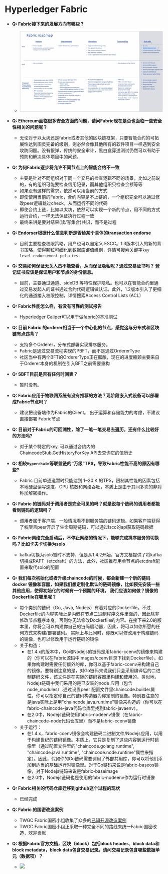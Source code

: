 # Hyperledger Fabric 
- **Q: Fabric接下来的发展方向有哪些？**
    - ![](./fabric-roadmap.png)
- **Q: Ethereum面临很多安全方面的问题，请问Fabric现在是否也面临一些安全性相关的问题呢？**
    - 无论对于以太坊还是fabric或者其他的区块链框架，只要智能合约的可拓展性达到图灵完备的级别，则必然会像其他所有的软件项目一样遇到安全攻防问题。没有银弹，传统的安全审计，黑白盒穿透测试仍然可以有助于预防和解决具体项目中的问题。
- **Q: 为何Fabric逐步将允许不同节点上的智能合约不一致**
    - 主要是针对不同组织对于同一个交易的检查逻辑不同的场景，比如之前说的，有的组织可能要检查信用记录，而其他组织只检查余额等等
    - 如果没有这样的需求，依然可以用当前的方式
    - 即使使用当前的Fabric，合约内容是不上链的，一个组织完全可以通过修改peer逻辑跳过check，从而运行不同的代码
    - 即使合约上链，比如以太坊，依然可以实现一个新的节点，用不同的方式运行合约，一样无法保证执行过程一致
    - 最终来讲是要对结果(读/写集合)共识，而不是过程
- **Q: Endorser根据什么信息判断是否给某个具体的transaction endorse**
    - 目前主要检查权限策略，用户也可以自定义 ESCC。1.3版本引入的新的背书策略，使得颗粒可细化到数据库键值级别，详情可搜索关键字`key level endorsement policies`
- **Q: 交易如何保证无关人员不能查看，从而保证隐私呢？通过交易证书吗？ 登记证书应该是保证用户和节点的身份信息。**
    - 目前，主要通过通道、sideDB 等特性保护隐私。也可以在智能合约里通过交易发起人的证书通过合约代码逻辑做认证。此外，1.2版本引入了更细化的通道接入权限控制，详情搜索Access Control Lists (ACL)
- **Q: Fabric性能怎么样，有没有可靠的测试报告**
    - Hyperledger Caliper可以用于做fabric的基准测试
- **Q: 目前 Fabric 的orderer相当于一个中心化的节点，感觉这与分布式和区块链有点违背？**
    - 支持多个Orderer，分布式部署实现排序服务。
    - Fabric是通过交易流程实现的PBFT，而不是通过OrdererType
    - 社区当中有两个BFT的OrdererType正在酝酿，现在的进度瓶颈主要来自于Orderer本身的机制在引入BFT之前需要重构
- **Q: SBFT目前是否有任何时间表？**
    - 暂时没有。
- **Q: Fabric应用于物联网系统有没有推荐的方法？现阶段嵌入式设备可以部署成Fabric节点吗？**
    - 建议把设备端作为Fabric的Client。 出于运算和存储能力的考虑，不建议直接部署 Fabric节点
- **Q: 目前对于Fabric的可回溯性，除了一笔一笔交易去遍历，还有什么比较好的方法吗?**
    - 对于某个特定的key, 可以通过合约内的ChaincodeStub.GetHistoryForKey API去查询它的值历史
- **Q: 相较`Hyperchain`等联盟链的“万级”TPS，导致Fabric性能不高的原因有哪些?**
    - Fabric 目前单通道暂时只能达到 1~20 K 的TPS，限制其性能的因素包括本地硬盘读写速度、CPU 核数和网络吞吐，本质上是由于其间多次的非对称加解密操作。
- **Q: Fabric 的链码对于调用者是完全可见的吗？就是说每个链码的调用者都能看到链码的逻辑吗？**
    - 调用者属于客户端，一般情况看不到服务端的链码逻辑。如果客户端获得了权限且peer开启了生命周期链码，可以通过lscc的api获取链码数据
- **Q: Fabric网络完全启动后，不停止网络的情况下，能够完成排序服务的切换吗？比如卡夫卡切换为solo**
    - kafka切换为solo暂时不支持，但是从1.4.2开始，官方文档提供了将kafka切换成RAFT（etcdraft）的方法，此外，社区推荐用单节点的etcdraft配置来取代solo的配置
- **Q: 我们每次初始化或者升级chaincode的时候，都会新建一个新的链码 docker 镜像和容器，如果我们想定制化默认的链码镜像，比如预先安装一些其他应用，使得初始化的时候有一个预期的环境， 我们应该如何做？镜像的Dockerfile在哪里呢？**
    - 每个类别的链码（Go, Java, Nodejs）有着对应的Dockerfile。不过Dockerfile的内容实际上是内嵌在节点二进制程序文件里面的，因此除非修改节点程序本身，否则你无法修改Dockerfile的内容。在接下来2.0的版本里，你将会可以构建你自己的链码启动器，因此，将可以如你所愿的任何方式来构建/部署链码。 实际上与此同时，你既可以修改用于构建链码的镜像，也可以修改用于运行链码的镜像
    - 关于构造：
        - 在1.4.x的版本中，Go和Nodejs的链码是用fabric-ccenv的镜像来构建的（你可以在Fabric源码中images/ccenv目录下找到Dockerfile）。如果你构建时需要任何额外的库，你可以基于fabric-ccenv来构建自己的镜像。要特别注意的是，对Go链码来说我们只会采用编译后的二进制链码文件，该文件是在实际的链码容器里构建和使用的。类似地，Nodejs链码中我们采用的是已安装的node 应用（包含node_modules）.通过设置peer 配置文件里chaincode.builder属性，你可以指定你自己的链码构造器为你定制的镜像。特别要注意的是java实际上是用"chaincode.java.runtime"镜像来构造的（你可以在fabric-chaincode-java代码仓库里找到fabric-javaenv）。
        - 在2.0中，Nodejs链码使用fabric-nodeenv镜像（在fabric-chaincode-node代码仓库里）而不是fabric-ccenv镜像
    - 关于运行：
        - 在1.4.x，fabric-ccenv镜像会构建链码二进制文件/Nodejs应用，以用于构建世纪的链码镜像。本质上，它只是复制了这些内容到运行时镜像里（通过配置文件里的"chaincode.golang.runtime", "chaincode.java.runtime", "chaincode.node.runtime"属性来指定）。因此，假如你的Go链码需要调用了外部共用库，你可以将他们添加到适当的基础运行时镜像里。对于Go链码来说是fabric-baseos镜像，对于Nodejs链码来说是fabric-baseimage
        - 在2.0中，Nodejs链码也是使用的fabric-nodeenv作为运行时镜像

- **Q: Fabric相关的代码仓库迁移到github这个过程的现状**
    - 已经完成
- **Q: Fabric 的国密改造案例**
    - TWGC Fabric国密小组收集了众多的[已知开源改造案例](https://github.com/Hyperledger-TWGC/fabric-gm-wiki/wiki/%E5%B7%B2%E7%9F%A5%E5%BC%80%E6%BA%90%E9%A1%B9%E7%9B%AE)
    - TWGC Fabric国密小组正采取一种完全不同的路线来统一Fabric国密改造，[欢迎贡献](https://github.com/Hyperledger-TWGC/fabric-gm-wiki)
- **Q: 根据Fabric官方文档，区块（block）包括block header、block data和block metadata，block data包含交易记录。请问交易记录包含哪些数据单元（数据项）？**
    - ![](https://github.com/Hyperledger-TWGC/TWGC-FAQ/blob/main/fabricV1Block.png?raw=true)
